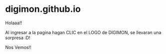 # digimon.github.io

Holaaa!!

Al ingresar a la pagina hagan CLIC en el LOGO de DIGIMON, se llevaran una sorpresa :D!

Nos Vemos!!
